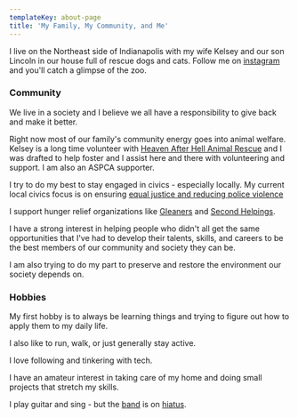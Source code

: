 ```yaml
---
templateKey: about-page
title: 'My Family, My Community, and Me'
---
```

I live on the Northeast side of Indianapolis with my wife Kelsey and our son Lincoln in our house full of rescue dogs and cats. Follow me on [instagram](https://www.instagram.com/craigsturgis/) and you'll catch a glimpse of the zoo.

### Community

We live in a society and I believe we all have a responsibility to give back and make it better.

Right now most of our family's community energy goes into animal welfare. Kelsey is a long time volunteer with [Heaven After Hell Animal Rescue](http://www.heavenafterhellrescue.org/) and I was drafted to help foster and I assist here and there with volunteering and support. I am also an ASPCA supporter.

I try to do my best to stay engaged in civics - especially locally. My current local civics focus is on ensuring [equal justice and reducing police violence](https://craigsturgis.com/posts/black-lives-matter/)

I support hunger relief organizations like [Gleaners](https://www.gleaners.org/) and [Second Helpings](https://www.secondhelpings.org/).

I have a strong interest in helping people who didn't all get the same opportunities that I've had to develop their talents, skills, and careers to be the best members of our community and society they can be. 

I am also trying to do my part to preserve and restore the environment our society depends on.

### Hobbies

My first hobby is to always be learning things and trying to figure out how to apply them to my daily life. 

I also like to run, walk, or just generally stay active. 

I love following and tinkering with tech. 

I have an amateur interest in taking care of my home and doing small projects that stretch my skills. 

I play guitar and sing - but the [band](https://www.facebook.com/sundaynightkarate) is on [hiatus](https://www.facebook.com/Average-Height-6863333340/).
